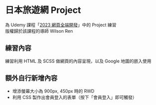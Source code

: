 # 日本旅遊網 Project

為 Udemy 課程「[2023 網頁全端開發](https://www.udemy.com/course/wilson-full-stack-web-development/)」中的 Project 練習  
版權歸於該課程的導師 Wilson Ren

## 練習內容

練習利用 HTML 及 SCSS 做網頁的內容呈現，以及 Google 地圖的嵌入使用

## 額外自行新增內容

- 增添螢幕大小為 900px, 450px 時的 RWD
- 利用 CSS 製作出會員登入的表單（按下「會員登入」即可觸發）
